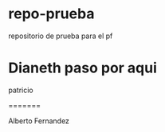 # repo-prueba

repositorio de prueba para el pf

Dianeth paso por aqui
=======
patricio

=======

Alberto Fernandez

